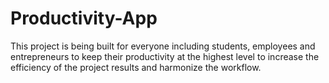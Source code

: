 # Productivity-App
This project is being built for everyone including students, employees and entrepreneurs to keep their productivity at the highest level to increase the efficiency of the project results and harmonize the workflow.
